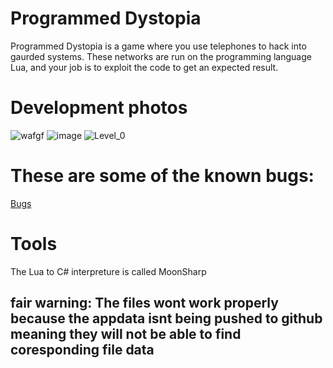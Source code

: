 # Programmed Dystopia
 Programmed Dystopia is a game where you use telephones to hack into gaurded systems.
 These networks are run on the programming language Lua, and your job is to exploit the code to get an expected result.

# Development photos
![wafgf](https://user-images.githubusercontent.com/36809574/154546504-9e15e77d-d2da-4919-9588-ecd982a183dd.png)
![image](https://user-images.githubusercontent.com/36809574/154549778-549a441a-4017-4fdb-be0c-83cf9e54f6e2.png)
![Level_0](https://user-images.githubusercontent.com/36809574/156889817-e1714110-5530-40e8-a92f-6a2290c67cf2.png)

# These are some of the known bugs:
[Bugs](https://github.com/Sanokei/Programmed-Dystopia/issues)

# Tools
The Lua to C# interpreture is called MoonSharp

## fair warning: The files wont work properly because the appdata isnt being pushed to github meaning they will not be able to find coresponding file data
